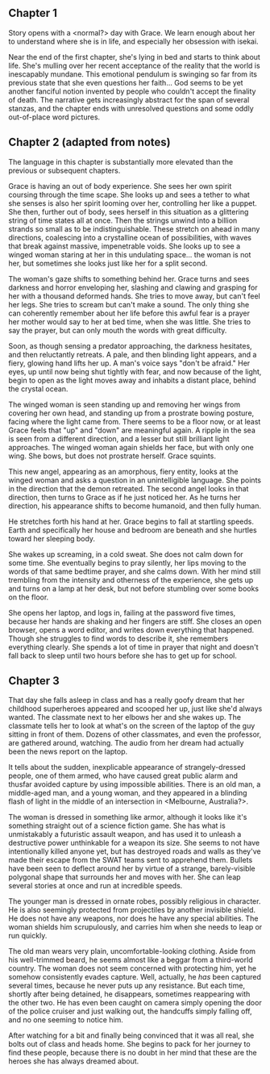 ## Chapter 1
Story opens with a <normal?> day with Grace. We learn enough about her to understand where she is in life, and especially her obsession with isekai.

Near the end of the first chapter, she's lying in bed and starts to think about life. She's mulling over her recent acceptance of the reality that the world is inescapably mundane. This emotional pendulum is swinging so far from its previous state that she even questions her faith... God seems to be yet another fanciful notion invented by people who couldn't accept the finality of death. The narrative gets increasingly abstract for the span of several stanzas, and the chapter ends with unresolved questions and some oddly out-of-place word pictures.

## Chapter 2 (adapted from notes)
The language in this chapter is substantially more elevated than the previous or subsequent chapters.

Grace is having an out of body experience. She sees her own spirit coursing through the time scape. She looks up and sees a tether to what she senses is also her spirit looming over her, controlling her like a puppet. She then, further out of body, sees herself in this situation as a glittering string of time states all at once. Then the strings unwind into a billion strands so small as to be indistinguishable. These stretch on ahead in many directions, coalescing into a crystalline ocean of possibilities, with waves that break against massive, impenetrable voids. She looks up to see a winged woman staring at her in this undulating space... the woman is not her, but sometimes she looks just like her for a split second. 

The woman's gaze shifts to something behind her. Grace turns and sees darkness and horror enveloping her, slashing and clawing and grasping for her with a thousand deformed hands. She tries to move away, but can't feel her legs. She tries to scream but can't make a sound. The only thing she can coherently remember about her life before this awful fear is a prayer her mother would say to her at bed time, when she was little. She tries to say the prayer, but can only mouth the words with great difficulty.

Soon, as though sensing a predator approaching, the darkness hesitates, and then reluctantly retreats. A pale, and then blinding light appears, and a fiery, glowing hand lifts her up. A man's voice says "don't be afraid." Her eyes, up until now being shut tightly with fear, and now because of the light, begin to open as the light moves away and inhabits a distant place, behind the crystal ocean. 

The winged woman is seen standing up and removing her wings from covering her own head, and standing up from a prostrate bowing posture, facing where the light came from. There seems to be a floor now, or at least Grace feels that "up" and "down" are meaningful again. A ripple in the sea is seen from a different direction, and a lesser but still brilliant light approaches. The winged woman again shields her face, but with only one wing. She bows, but does not prostrate herself. Grace squints. 

This new angel, appearing as an amorphous, fiery entity, looks at the winged woman and asks a question in an unintelligible language. She points in the direction that the demon retreated. The second angel looks in that direction, then turns to Grace as if he just noticed her. As he turns her direction, his appearance shifts to become humanoid, and then fully human. 

He stretches forth his hand at her. Grace begins to fall at startling speeds. Earth and specifically her house and bedroom are beneath and she hurtles toward her sleeping body. 

She wakes up screaming, in a cold sweat. She does not calm down for some time. She eventually begins to pray silently, her lips moving to the words of that same bedtime prayer, and she calms down. With her mind still trembling from the intensity and otherness of the experience, she gets up and turns on a lamp at her desk, but not before stumbling over some books on the floor. 

She opens her laptop, and logs in, failing at the password five times, because her hands are shaking and her fingers are stiff. She closes an open browser, opens a word editor, and writes down everything that happened. Though she struggles to find words to describe it, she remembers everything clearly. She spends a lot of time in prayer that night and doesn't fall back to sleep until two hours before she has to get up for school. 

## Chapter 3

That day she falls asleep in class and has a really goofy dream that her childhood superheroes appeared and scooped her up, just like she'd always wanted. The classmate next to her elbows her and she wakes up. The classmate tells her to look at what's on the screen of the laptop of the guy sitting in front of them. Dozens of other classmates, and even the professor, are gathered around, watching. The audio from her dream had actually been the news report on the laptop. 

It tells about the sudden, inexplicable appearance of strangely-dressed people, one of them armed, who have caused great public alarm and thusfar avoided capture by using impossible abilities. There is an old man, a middle-aged man, and a young woman, and they appeared in a blinding flash of light in the middle of an intersection in <Melbourne, Australia?>.

The woman is dressed in something like armor, although it looks like it's something straight out of a science fiction game. She has what is unmistakably a futuristic assault weapon, and has used it to unleash a destructive power unthinkable for a weapon its size. She seems to not have intentionally killed anyone yet, but has destroyed roads and walls as they've made their escape from the SWAT teams sent to apprehend them. Bullets have been seen to deflect around her by virtue of a strange, barely-visible polygonal shape that surrounds her and moves with her. She can leap several stories at once and run at incredible speeds.

The younger man is dressed in ornate robes, possibly religious in character. He is also seemingly protected from projectiles by another invisible shield. He does not have any weapons, nor does he have any special abilities. The woman shields him scrupulously, and carries him when she needs to leap or run quickly.

The old man wears very plain, uncomfortable-looking clothing. Aside from his well-trimmed beard, he seems almost like a beggar from a third-world country. The woman does not seem concerned with protecting him, yet he somehow consistently evades capture. Well, actually, he *has* been captured several times, because he never puts up any resistance. But each time, shortly after being detained, he disappears, sometimes reappearing with the other two. He has even been caught on camera simply opening the door of the police cruiser and just walking out, the handcuffs simply falling off, and no one seeming to notice him.

After watching for a bit and finally being convinced that it was all real, she bolts out of class and heads home. She begins to pack for her journey to find these people, because there is no doubt in her mind that these are the heroes she has always dreamed about.
